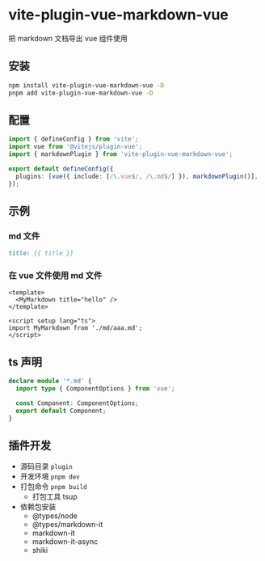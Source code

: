 # vite-plugin-vue-markdown-vue

把 markdown 文档导出 vue 组件使用

## 安装

```bash
npm install vite-plugin-vue-markdown-vue -D
pnpm add vite-plugin-vue-markdown-vue -D
```

## 配置

```ts
import { defineConfig } from 'vite';
import vue from '@vitejs/plugin-vue';
import { markdownPlugin } from 'vite-plugin-vue-markdown-vue';

export default defineConfig({
  plugins: [vue({ include: [/\.vue$/, /\.md$/] }), markdownPlugin()],
});
```

## 示例

### md 文件

```markdown
title: {{ title }}
```

### 在 vue 文件使用 md 文件

```vue
<template>
  <MyMarkdown title="hello" />
</template>

<script setup lang="ts">
import MyMarkdown from './md/aaa.md';
</script>
```

## ts 声明

```ts
declare module '*.md' {
  import type { ComponentOptions } from 'vue';

  const Component: ComponentOptions;
  export default Component;
}
```

## 插件开发

- 源码目录 `plugin`
- 开发环境 `pnpm dev`
- 打包命令 `pnpm build`
  - 打包工具 tsup
- 依赖包安装
  - @types/node
  - @types/markdown-it
  - markdown-it
  - markdown-it-async
  - shiki
